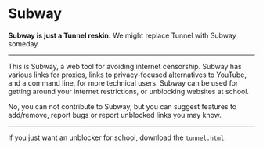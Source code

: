 # Subway

**Subway is just a Tunnel reskin.** We might replace Tunnel with Subway someday.

---
This is Subway, a web tool for avoiding internet censorship. Subway has various links for proxies, links to privacy-focused alternatives to YouTube, and a command line, for more technical users. Subway can be used for getting around your internet restrictions, or unblocking websites at school.

No, you can not contribute to Subway, but you can suggest features to add/remove, report bugs or report unblocked links you may know.
***
If you just want an unblocker for school, download the `tunnel.html`.

